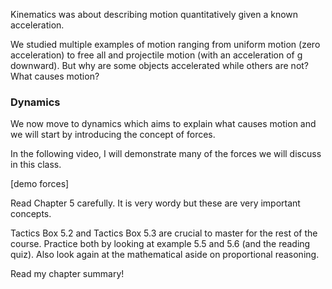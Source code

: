 Kinematics was about describing motion quantitatively given a known acceleration.

We studied multiple examples of motion ranging from uniform motion (zero acceleration) to free all and projectile motion (with an acceleration of g downward). But why are some objects accelerated while others are not? What causes motion?

### Dynamics

We now move to dynamics which aims to explain what causes motion and we will start by introducing the concept of forces. 

In the following video, I will demonstrate many of the forces we will discuss in this class. 

[demo forces]

Read Chapter 5 carefully. It is very wordy but these are very important concepts. 

<stop-note chapter="5"></stop-note>

<lrndesign-sidenote label="Instructor Note" icon="bookmark" bg-color="#c2e5f2">
Tactics Box 5.2 and Tactics Box 5.3 are crucial to master for the rest of the course. Practice both by looking at example 5.5 and 5.6 (and the reading quiz). Also look again at the mathematical aside on proportional reasoning.
</lrndesign-sidenote>


Read my chapter summary!  